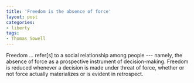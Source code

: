 ```yaml
---
title: 'Freedom is the absence of force'
layout: post
categories:
- liberty
tags:
- Thomas Sowell
---
```


Freedom ... refer\[s\] to a social relationship among people --- namely, the absence of force as a prospective instrument of decision-making. Freedom is reduced whenever a decision is made under threat of force, whether or not force actually materializes or is evident in retrospect.